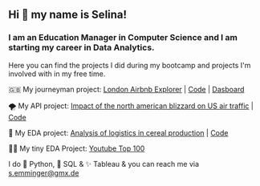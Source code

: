 ## Hi 👋 my name is Selina! ##

### I am an Education Manager in Computer Science and I am starting my career in Data Analytics. 
Here you can find the projects I did during my bootcamp and projects I'm involved with in my free time. 

🇬🇧 My journeyman project: [London Airbnb Explorer](https://github.com/S3lina3/My_Projects/blob/main/Journeymans_Piece_London_Airbnb_Explorer_Presentation.pdf) | [Code](https://github.com/S3lina3/My_Projects/blob/main/London_Airbnb_Explorer.ipynb) | [Dasboard](https://public.tableau.com/app/profile/adri.n.dom.nguez/viz/shared/SJN8BJQDJ)

🌪️ My API project: [Impact of the north american blizzard on US air traffic](https://github.com/S3lina3/My_Projects/blob/main/Blizzard_EDA_Presentation.pdf) | [Code](https://github.com/S3lina3/My_Projects/blob/main/Blizzard_EDA.ipynb) 

🥣 My EDA project: [Analysis of logistics in cereal production](https://github.com/S3lina3/My_Projects/blob/main/Muesli_EDA_Presentation.pdf) | [Code](https://github.com/S3lina3/My_Projects/blob/main/Muesli_EDA.ipynb)

🕺🏻 My tiny EDA Project: [Youtube Top 100](https://github.com/S3lina3/My_Projects/blob/main/youtube_EDA.ipynb)

I do 🐍 Python, 🐘 SQL & ✨ Tableau & you can reach me via s.emminger@gmx.de



